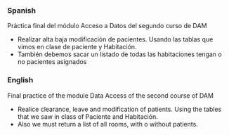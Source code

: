 ### Spanish

Práctica final del módulo Acceso a Datos del segundo curso de DAM

- Realizar alta baja modificación de pacientes. Usando las tablas que vimos en clase de paciente y Habitación.
- También debemos sacar un listado de todas las habitaciones tengan o no pacientes asignados

### English

Final practice of the module Data Access of the second course of DAM

- Realice clearance, leave and modification of patients. Using the tables that we saw in class of Paciente and Habitación.
- Also we must return a list of all rooms, with o without patients.
